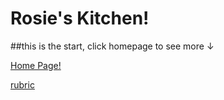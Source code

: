 # Rosie's Kitchen!
##this is the start, click homepage to see more ↓

[Home Page!](https://rosie080.github.io/homepage/)

[rubric](https://rosie080.github.io/index.html/)

